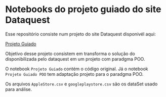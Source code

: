 # Notebooks do projeto guiado do site Dataquest
Esse repositório consiste num projeto do site Dataquest disponivél aqui:

[Projeto Guiado ](https://github.com/dataquestio/solutions/blob/master/Mission349Solutions.ipynb)

Objetivo desse projeto consistem em transforma o solução do disponibilizada pelo dataquest em um projeto com paradgma POO.

O notebook `Projeto Guiado` contém o código original. Já o notebook `Projeto Guiado POO` tem adaptação projeto para o paradgma POO.

Os arquivos `AppleStore.csv` e `googleplaystore.csv` são os dataSet usado para análise.
